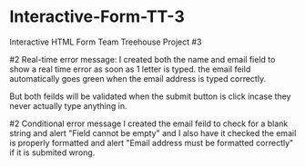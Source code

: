 # Interactive-Form-TT-3
Interactive HTML Form Team Treehouse Project #3

#2 Real-time error message:
I created both the name and email field to show a real time error as soon as 1 letter is typed. 
the email feild automatically goes green when the email address is typed correctly. 

But both feilds will be validated when the submit button is click incase they never actually type anything in. 

#2 Conditional error message 
I created the email feild to check for a blank string and alert "Field cannot be empty" 
and I also have it checked the email is properly formatted and alert "Email address must be formatted correctly" if it is submited wrong. 
